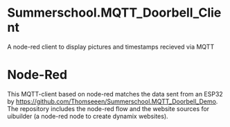 # Summerschool.MQTT_Doorbell_Client
A node-red client to display pictures and timestamps recieved via MQTT

# Node-Red
This MQTT-client based on node-red matches the data sent from an ESP32 by https://github.com/Thomseeen/Summerschool.MQTT_Doorbell_Demo.
The repository includes the node-red flow and the website sources for uibuilder (a node-red node to create dynamix websites).
